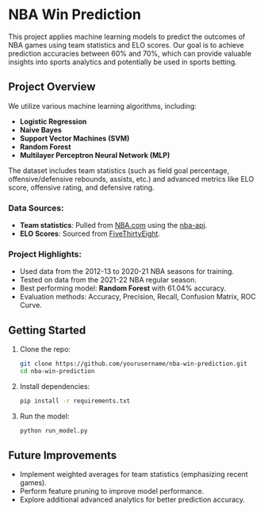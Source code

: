 
# NBA Win Prediction

This project applies machine learning models to predict the outcomes of NBA games using team statistics and ELO scores. Our goal is to achieve prediction accuracies between 60% and 70%, which can provide valuable insights into sports analytics and potentially be used in sports betting.

## Project Overview

We utilize various machine learning algorithms, including:

- **Logistic Regression**
- **Naive Bayes**
- **Support Vector Machines (SVM)**
- **Random Forest**
- **Multilayer Perceptron Neural Network (MLP)**

The dataset includes team statistics (such as field goal percentage, offensive/defensive rebounds, assists, etc.) and advanced metrics like ELO score, offensive rating, and defensive rating.

### Data Sources:
- **Team statistics**: Pulled from [NBA.com](https://www.nba.com/stats) using the [nba-api](https://github.com/swar/nba_api).
- **ELO Scores**: Sourced from [FiveThirtyEight](https://github.com/fivethirtyeight/data/tree/master/nba-forecasts).

### Project Highlights:
- Used data from the 2012-13 to 2020-21 NBA seasons for training.
- Tested on data from the 2021-22 NBA regular season.
- Best performing model: **Random Forest** with 61.04% accuracy.
- Evaluation methods: Accuracy, Precision, Recall, Confusion Matrix, ROC Curve.

## Getting Started

1. Clone the repo:
   ```bash
   git clone https://github.com/yourusername/nba-win-prediction.git
   cd nba-win-prediction
   ```

2. Install dependencies:
   ```bash
   pip install -r requirements.txt
   ```

3. Run the model:
   ```bash
   python run_model.py
   ```

## Future Improvements
- Implement weighted averages for team statistics (emphasizing recent games).
- Perform feature pruning to improve model performance.
- Explore additional advanced analytics for better prediction accuracy.
